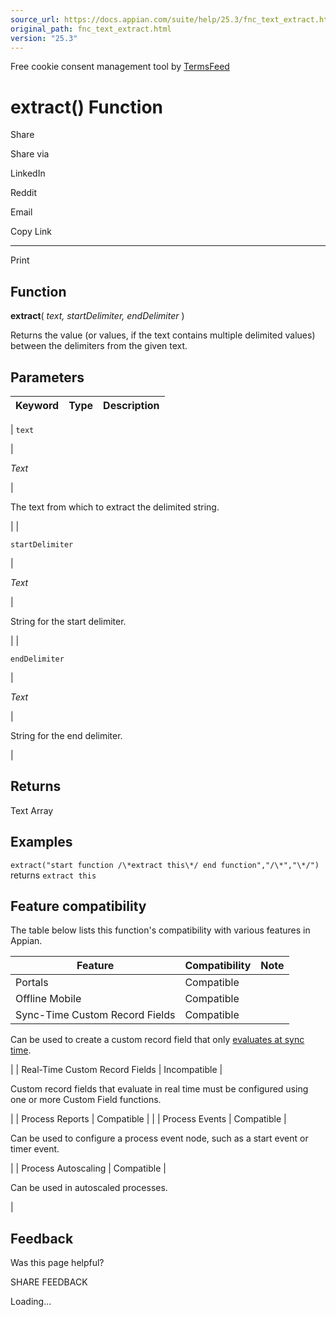 ```yaml
---
source_url: https://docs.appian.com/suite/help/25.3/fnc_text_extract.html
original_path: fnc_text_extract.html
version: "25.3"
---
```


Free cookie consent management tool by [TermsFeed](https://www.termsfeed.com/)

# extract() Function

Share

Share via

LinkedIn

Reddit

Email

Copy Link

* * *

Print

## Function

**extract**( _text, startDelimiter, endDelimiter_ )

Returns the value (or values, if the text contains multiple delimited values) between the delimiters from the given text.

## Parameters

| Keyword | Type | Description |
| --- | --- | --- |
|
`text`

 |

_Text_

 |

The text from which to extract the delimited string.

 |
|

`startDelimiter`

 |

_Text_

 |

String for the start delimiter.

 |
|

`endDelimiter`

 |

_Text_

 |

String for the end delimiter.

 |

## Returns

Text Array

## Examples

`extract("start function /\*extract this\*/ end function","/\*","\*/")` returns `extract this`

## Feature compatibility

The table below lists this function's compatibility with various features in Appian.

| Feature | Compatibility | Note |
| --- | --- | --- |
| Portals | Compatible |  |
| Offline Mobile | Compatible |  |
| Sync-Time Custom Record Fields | Compatible |
Can be used to create a custom record field that only [evaluates at sync time](custom-record-fields.html#prodlink-sync-time-evaluations).

 |
| Real-Time Custom Record Fields | Incompatible |

Custom record fields that evaluate in real time must be configured using one or more Custom Field functions.

 |
| Process Reports | Compatible |  |
| Process Events | Compatible |

Can be used to configure a process event node, such as a start event or timer event.

 |
| Process Autoscaling | Compatible |

Can be used in autoscaled processes.

 |

## Feedback

Was this page helpful?

SHARE FEEDBACK

Loading...